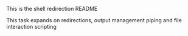 This is the shell redirection README

This task expands on redirections, output management
piping and file interaction scripting